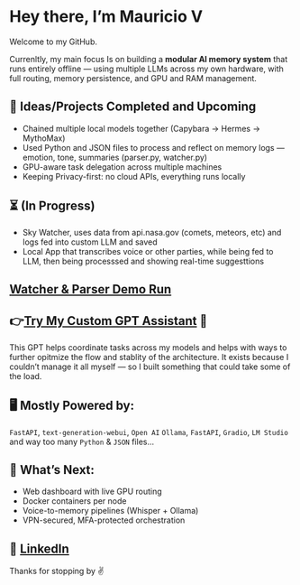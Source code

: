   # Hey there, I’m Mauricio V

Welcome to my GitHub.

Currenltly, my main focus Is on building a **modular AI memory system** that runs entirely offline — using multiple LLMs across my own hardware, with full routing, memory persistence, and GPU and RAM management.
 

 ## 🧩 Ideas/Projects Completed and Upcoming  

- Chained multiple local models together (Capybara → Hermes → MythoMax)
- Used Python and JSON files to process and reflect on memory logs — emotion, tone, summaries (parser.py, watcher.py)
- GPU-aware task delegation across multiple machines
- Keeping Privacy-first: no cloud APIs, everything runs locally

## ⏳ (In Progress)
- Sky Watcher, uses data from api.nasa.gov (comets, meteors, etc) and logs fed into custom LLM and saved
- Local App that transcribes voice or other parties, while being fed to LLM, then being processsed and showing real-time suggesttions



## [Watcher & Parser Demo Run](https://m.youtube.com/watch?v=XArldnlAzNk&feature=youtu.be)


## 👉[Try My Custom GPT Assistant](https://chatgpt.com/g/g-686d56d1a8048191bd32fdb5704d2eb4-memoryarchitect-gpt) 🤖

This GPT helps coordinate tasks across my models and helps with ways to further opitmize the flow and stablity of the architecture. It exists because I couldn’t manage it all myself — so I built something that could take some of the load.


## 🖥️ Mostly Powered by:
`FastAPI`, `text-generation-webui`, `Open AI` `Ollama`, `FastAPI`, `Gradio`, `LM Studio` and way too many `Python` & `JSON` files...

## 🔭 What’s Next:
- Web dashboard with live GPU routing
- Docker containers per node
- Voice-to-memory pipelines (Whisper + Ollama)
- VPN-secured, MFA-protected orchestration 

## 🪪 [LinkedIn](https://www.linkedin.com/in/mauricio-ventura-52a14425a/) 

Thanks for stopping by ✌️
